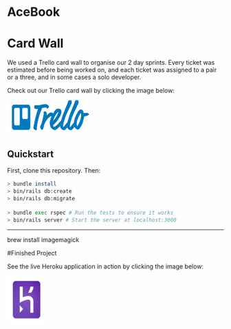 # AceBook



# Card Wall
We used a Trello card wall to organise our 2 day sprints. Every ticket was estimated before being worked on, and each ticket was assigned to a pair or a three, and in some cases a solo developer.

Check out our Trello card wall by clicking the image below:

<a href="https://trello.com/b/FfooEp0e/acebook-lahwf"><img src="logos/Trello.png" height="80" width="190"></a>



## Quickstart

First, clone this repository. Then:

```bash
> bundle install
> bin/rails db:create
> bin/rails db:migrate

> bundle exec rspec # Run the tests to ensure it works
> bin/rails server # Start the server at localhost:3000
```

________________________________________________________

brew install imagemagick

#Finished Project

See the live Heroku application in action by clicking the image below:

<a href="https://morning-everglades-97311.herokuapp.com/"><img src="logos/Heroku.png" height="110" width="90"></a>
